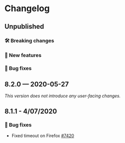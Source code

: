 # Changelog

## Unpublished

### 🛠 Breaking changes

### 🎉 New features

### 🐛 Bug fixes

## 8.2.0 — 2020-05-27

*This version does not introduce any user-facing changes.*
## 8.1.1 - 4/07/2020

### 🐛 Bug fixes

- Fixed timeout on Firefox [#7420](https://github.com/expo/expo/pull/7420)
